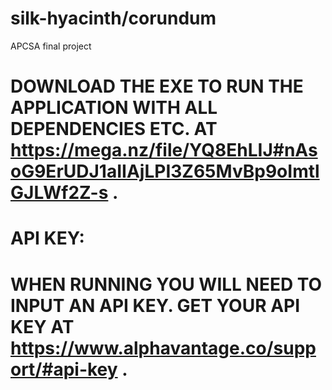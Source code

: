 # silk-hyacinth/corundum
APCSA final project
#
# DOWNLOAD THE EXE TO RUN THE APPLICATION WITH ALL DEPENDENCIES ETC. AT https://mega.nz/file/YQ8EhLIJ#nAsoG9ErUDJ1aIIAjLPI3Z65MvBp9oImtlGJLWf2Z-s . 

# API KEY: 
# WHEN RUNNING YOU WILL NEED TO INPUT AN API KEY. GET YOUR API KEY AT https://www.alphavantage.co/support/#api-key . 
